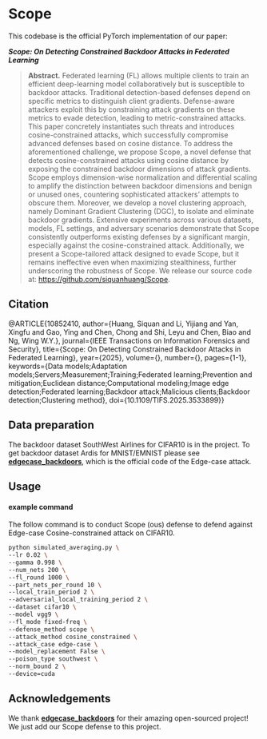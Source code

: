 # Scope
This codebase is the official PyTorch implementation of our paper:

***Scope: On Detecting Constrained Backdoor Attacks in Federated Learning***

>**Abstract.** Federated learning (FL) allows multiple clients to train an efficient deep-learning model collaboratively but is susceptible to backdoor attacks. Traditional detection-based defenses depend on specific metrics to distinguish client gradients. Defense-aware attackers exploit this by constraining attack gradients on these metrics to evade detection, leading to metric-constrained attacks. This paper concretely instantiates such threats and introduces cosine-constrained attacks, which successfully compromise advanced defenses based on cosine distance. To address the aforementioned challenge, we propose Scope, a novel defense that detects cosine-constrained attacks using cosine distance by exposing the constrained backdoor dimensions of attack gradients. Scope employs dimension-wise normalization and differential scaling to amplify the distinction between backdoor dimensions and benign or unused ones, countering sophisticated attackers’ attempts to obscure them. Moreover, we develop a novel clustering approach, namely Dominant Gradient Clustering (DGC), to isolate and eliminate backdoor gradients. Extensive experiments across various datasets, models, FL settings, and adversary scenarios demonstrate that Scope consistently outperforms existing defenses by a significant margin, especially against the cosine-constrained attack. Additionally, we present a Scope-tailored attack designed to evade Scope, but it remains ineffective even when maximizing stealthiness, further underscoring the robustness of Scope. We release our source code at: https://github.com/siquanhuang/Scope.

## Citation
@ARTICLE{10852410,
  	author={Huang, Siquan and Li, Yijiang and Yan, Xingfu and Gao, Ying and Chen, Chong and Shi, Leyu and Chen, Biao and Ng, Wing W.Y.},
 	 journal={IEEE Transactions on Information Forensics and Security}, 
 	 title={Scope: On Detecting Constrained Backdoor Attacks in Federated Learning}, 
 	 year={2025},
	  volume={},
  	number={},
  	pages={1-1},
  	keywords={Data models;Adaptation models;Servers;Measurement;Training;Federated learning;Prevention and mitigation;Euclidean distance;Computational modeling;Image edge detection;Federated learning;Backdoor attack;Malicious clients;Backdoor detection;Clustering method},
  	doi={10.1109/TIFS.2025.3533899}}

## Data preparation

The backdoor dataset SouthWest Airlines for CIFAR10 is in the project. To get backdoor dataset Ardis for MNIST/EMNIST please see **[edgecase_backdoors](https://github.com/SanaAwan5/edgecase_backdoors)**, which is the official code of the Edge-case attack. 

## Usage

#### example command

The follow command is to conduct Scope (ous) defense to defend against Edge-case Cosine-constrained attack on CIFAR10.
```bash
python simulated_averaging.py \
--lr 0.02 \
--gamma 0.998 \
--num_nets 200 \
--fl_round 1000 \
--part_nets_per_round 10 \
--local_train_period 2 \
--adversarial_local_training_period 2 \
--dataset cifar10 \
--model vgg9 \
--fl_mode fixed-freq \
--defense_method scope \
--attack_method cosine_constrained \
--attack_case edge-case \
--model_replacement False \
--poison_type southwest \
--norm_bound 2 \
--device=cuda
```


## Acknowledgements

We thank **[edgecase_backdoors](https://github.com/SanaAwan5/edgecase_backdoors)** for their amazing open-sourced project! We just add our Scope defense to this project.

